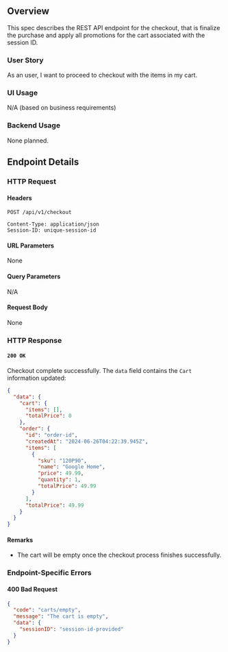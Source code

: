 ## Overview

This spec describes the REST API endpoint for the checkout, that is finalize the purchase and apply all promotions for the cart associated with the session ID.

### User Story

As an user, I want to proceed to checkout with the items in my cart.

### UI Usage

N/A (based on business requirements)

### Backend Usage

None planned.

## Endpoint Details

### HTTP Request

#### Headers

```http
POST /api/v1/checkout

Content-Type: application/json
Session-ID: unique-session-id
```

#### URL Parameters

None

#### Query Parameters

N/A

#### Request Body

None

### HTTP Response

#### `200 OK`

Checkout complete successfully.
The `data` field contains the `Cart` information updated:

```json
{
  "data": {
    "cart": {
      "items": [],
      "totalPrice": 0
    },
    "order": {
      "id": "order-id",
      "createdAt": "2024-06-26T04:22:39.945Z",
      "items": [
        {
          "sku": "120P90",
          "name": "Google Home",
          "price": 49.99,
          "quantity": 1,
          "totalPrice": 49.99
        }
      ],
      "totalPrice": 49.99
    }
  }
}
```

#### Remarks

- The cart will be empty once the checkout process finishes successfully.

### Endpoint-Specific Errors

#### 400 Bad Request

```json
{
  "code": "carts/empty",
  "message": "The cart is empty",
  "data": {
    "sessionID": "session-id-provided"
  }
}
```

